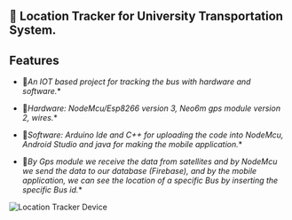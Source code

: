## 🔰 Location Tracker for University Transportation System.


## Features

* 💠*An IOT based project for tracking the bus with hardware and software.**

* 💠*Hardware: NodeMcu/Esp8266 version 3, Neo6m gps module version 2, wires.**

* 💠*Software: Arduino Ide and C++ for uploading the code into NodeMcu, Android Studio and java for making the mobile application.**

* 💠*By Gps module we receive the data from satellites and by NodeMcu we send the data to our database (Firebase), and by the mobile application, we can see the location of a specific Bus by inserting the specific Bus id.**

![Location Tracker Device](https://i.postimg.cc/7PBNmKJQ/Whats-App-Image-2024-04-24-at-10-25-50-PM.jpg)
